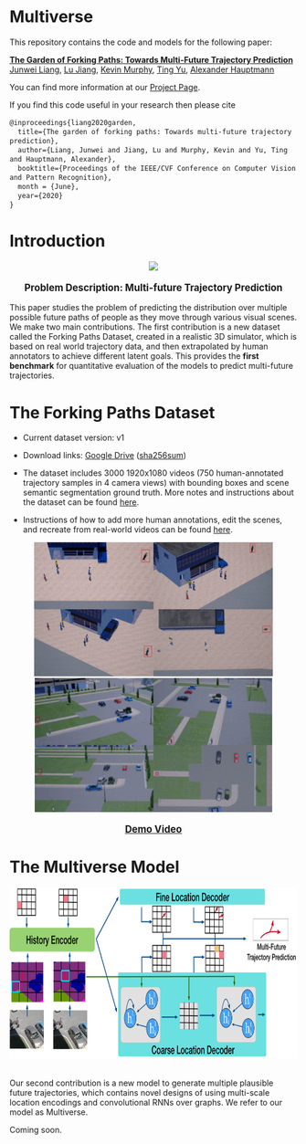 # Multiverse

This repository contains the code and models for the following paper:

**[The Garden of Forking Paths: Towards Multi-Future Trajectory Prediction](https://arxiv.org/abs/1912.06445)** \
[Junwei Liang](https://www.cs.cmu.edu/~junweil/),
[Lu Jiang](http://www.lujiang.info/),
[Kevin Murphy](https://www.cs.ubc.ca/~murphyk/),
[Ting Yu](https://scholar.google.com/citations?user=_lswGcYAAAAJ&hl=en),
[Alexander Hauptmann](https://www.cs.cmu.edu/~alex/)

You can find more information at our [Project Page](https://next.cs.cmu.edu/multiverse/).

If you find this code useful in your research then please cite

```
@inproceedings{liang2020garden,
  title={The garden of forking paths: Towards multi-future trajectory prediction},
  author={Liang, Junwei and Jiang, Lu and Murphy, Kevin and Yu, Ting and Hauptmann, Alexander},
  booktitle={Proceedings of the IEEE/CVF Conference on Computer Vision and Pattern Recognition},
  month = {June},
  year={2020}
}
```

# Introduction

<div align="center">
  <div style="">
      <img src="images/prob.gif" height="300px" />
  </div>
  <p style="font-weight:bold;font-size:1.2em;">
    Problem Description: Multi-future Trajectory Prediction
  </p>
</div>

This paper studies the problem of predicting the distribution over multiple possible future paths of people as they move through various visual scenes. We make two main contributions. The first contribution is a new dataset called the Forking Paths Dataset, created in a realistic 3D simulator, which is based on real world trajectory data, and then extrapolated by human annotators to achieve different latent goals. This provides the **first benchmark** for quantitative evaluation of the models to predict multi-future trajectories.

# The Forking Paths Dataset

+ Current dataset version: v1

+ Download links: [Google Drive](https://drive.google.com/file/d/1yESCQuIdiDNanUSX0qDyzbBRe_AeZB5a/view?usp=sharing) ([sha256sum](https://next.cs.cmu.edu/multiverse/dataset/ForkingPaths_dataset_v1.sha256sum.txt))

+ The dataset includes 3000 1920x1080 videos (750 human-annotated trajectory samples in 4 camera views) with bounding boxes and scene semantic segmentation ground truth. More notes and instructions about the dataset can be found [here](forking_paths_dataset/README.MD).

+ Instructions of how to add more human annotations, edit the scenes, and recreate from real-world videos can be found [here](forking_paths_dataset/README.MD).

<div align="center">
  <div style="">
      <img src="images/multi_view_v2.gif" height="235px" />
      <img src="images/multi_view2_v2.gif" height="235px" />
  </div>
  <p style="font-weight:bold;font-size:1.2em;">
    <a href="http://www.youtube.com/watch?feature=player_embedded&v=RW45YQHxIhk" target="_blank">Demo Video</a>
  </p>
</div>


# The Multiverse Model

<div align="center">
  <div style="">
      <img src="images/cvpr2020_model.png" height="300px" />
  </div>
  <br/>
</div>

Our second contribution is a new model to generate multiple plausible future trajectories, which contains novel designs of using multi-scale location encodings and convolutional RNNs over graphs. We refer to our model as Multiverse.


Coming soon.


